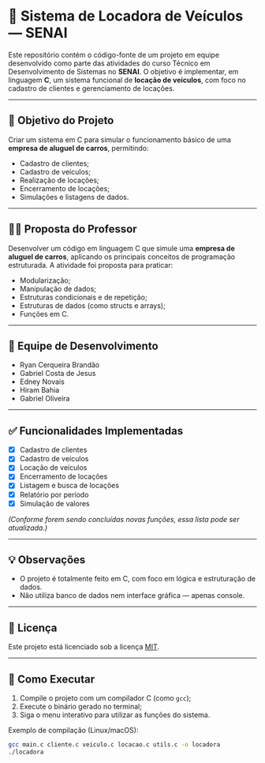 # 🚗 Sistema de Locadora de Veículos — SENAI

Este repositório contém o código-fonte de um projeto em equipe desenvolvido como parte das atividades do curso Técnico em Desenvolvimento de Sistemas no **SENAI**. O objetivo é implementar, em linguagem **C**, um sistema funcional de **locação de veículos**, com foco no cadastro de clientes e gerenciamento de locações.

---

## 🧠 Objetivo do Projeto

Criar um sistema em C para simular o funcionamento básico de uma **empresa de aluguel de carros**, permitindo:

- Cadastro de clientes;
- Cadastro de veículos;
- Realização de locações;
- Encerramento de locações;
- Simulações e listagens de dados.

---

## 👨‍🏫 Proposta do Professor

Desenvolver um código em linguagem C que simule uma **empresa de aluguel de carros**, aplicando os principais conceitos de programação estruturada. A atividade foi proposta para praticar:

- Modularização;
- Manipulação de dados;
- Estruturas condicionais e de repetição;
- Estruturas de dados (como structs e arrays);
- Funções em C.

---

## 👥 Equipe de Desenvolvimento

- Ryan Cerqueira Brandão
- Gabriel Costa de Jesus
- Edney Novais
- Hiram Bahia
- Gabriel Oliveira

---

## ✅ Funcionalidades Implementadas

- [x] Cadastro de clientes
- [x] Cadastro de veículos
- [x] Locação de veículos
- [x] Encerramento de locações
- [x] Listagem e busca de locações
- [x] Relatório por período
- [x] Simulação de valores

*(Conforme forem sendo concluídas novas funções, essa lista pode ser atualizada.)*

---

## 💡 Observações

- O projeto é totalmente feito em C, com foco em lógica e estruturação de dados.
- Não utiliza banco de dados nem interface gráfica — apenas console.

---

## 📌 Licença

Este projeto está licenciado sob a licença [MIT](./LICENSE).

---

## 🏁 Como Executar

1. Compile o projeto com um compilador C (como `gcc`);
2. Execute o binário gerado no terminal;
3. Siga o menu interativo para utilizar as funções do sistema.

Exemplo de compilação (Linux/macOS):

```bash
gcc main.c cliente.c veiculo.c locacao.c utils.c -o locadora
./locadora
